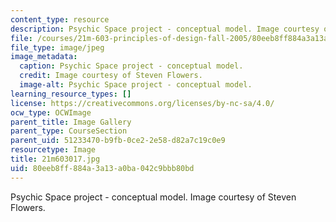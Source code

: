 ```yaml
---
content_type: resource
description: Psychic Space project - conceptual model. Image courtesy of Steven Flowers.
file: /courses/21m-603-principles-of-design-fall-2005/80eeb8ff884a3a13a0ba042c9bbb80bd_21m603017.jpg
file_type: image/jpeg
image_metadata:
  caption: Psychic Space project - conceptual model.
  credit: Image courtesy of Steven Flowers.
  image-alt: Psychic Space project - conceptual model.
learning_resource_types: []
license: https://creativecommons.org/licenses/by-nc-sa/4.0/
ocw_type: OCWImage
parent_title: Image Gallery
parent_type: CourseSection
parent_uid: 51233470-b9fb-0ce2-2e58-d82a7c19c0e9
resourcetype: Image
title: 21m603017.jpg
uid: 80eeb8ff-884a-3a13-a0ba-042c9bbb80bd
---
```

Psychic Space project - conceptual model. Image courtesy of Steven Flowers.